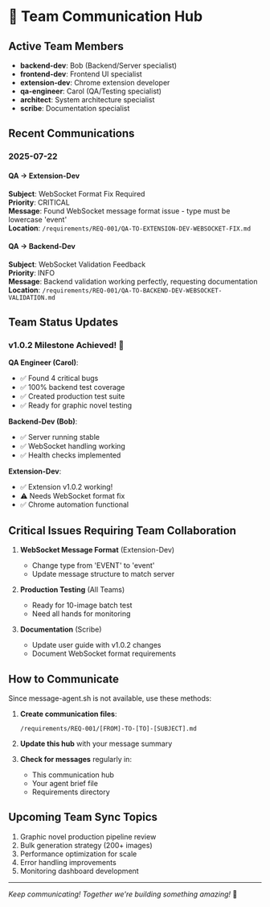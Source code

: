 # 📢 Team Communication Hub

## Active Team Members
- **backend-dev**: Bob (Backend/Server specialist)
- **frontend-dev**: Frontend UI specialist  
- **extension-dev**: Chrome extension developer
- **qa-engineer**: Carol (QA/Testing specialist)
- **architect**: System architecture specialist
- **scribe**: Documentation specialist

## Recent Communications

### 2025-07-22

#### QA → Extension-Dev
**Subject**: WebSocket Format Fix Required  
**Priority**: CRITICAL  
**Message**: Found WebSocket message format issue - type must be lowercase 'event'  
**Location**: `/requirements/REQ-001/QA-TO-EXTENSION-DEV-WEBSOCKET-FIX.md`

#### QA → Backend-Dev  
**Subject**: WebSocket Validation Feedback  
**Priority**: INFO  
**Message**: Backend validation working perfectly, requesting documentation  
**Location**: `/requirements/REQ-001/QA-TO-BACKEND-DEV-WEBSOCKET-VALIDATION.md`

## Team Status Updates

### v1.0.2 Milestone Achieved! 🎉

**QA Engineer (Carol)**:
- ✅ Found 4 critical bugs
- ✅ 100% backend test coverage
- ✅ Created production test suite
- ✅ Ready for graphic novel testing

**Backend-Dev (Bob)**:
- ✅ Server running stable
- ✅ WebSocket handling working
- ✅ Health checks implemented

**Extension-Dev**:
- ✅ Extension v1.0.2 working!
- ⚠️ Needs WebSocket format fix
- ✅ Chrome automation functional

## Critical Issues Requiring Team Collaboration

1. **WebSocket Message Format** (Extension-Dev)
   - Change type from 'EVENT' to 'event'
   - Update message structure to match server

2. **Production Testing** (All Teams)
   - Ready for 10-image batch test
   - Need all hands for monitoring

3. **Documentation** (Scribe)
   - Update user guide with v1.0.2 changes
   - Document WebSocket format requirements

## How to Communicate

Since message-agent.sh is not available, use these methods:

1. **Create communication files**:
   ```
   /requirements/REQ-001/[FROM]-TO-[TO]-[SUBJECT].md
   ```

2. **Update this hub** with your message summary

3. **Check for messages** regularly in:
   - This communication hub
   - Your agent brief file
   - Requirements directory

## Upcoming Team Sync Topics

1. Graphic novel production pipeline review
2. Bulk generation strategy (200+ images)
3. Performance optimization for scale
4. Error handling improvements
5. Monitoring dashboard development

---

*Keep communicating! Together we're building something amazing!* 🚀